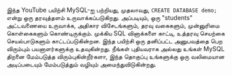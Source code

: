 இந்த YouTube பயிற்சி MySQL-ஐ பற்றியது, முதலாவது, `CREATE DATABASE demo;` என்று ஒரு தரவுத்தளம் உருவாக்கப்படுகிறது. அப்படியும், ஒரு "students" அட்டவணையை உருவாக்க, அதிகார விசேடங்களும், தரவு வகைகளும், முன்னுரிமை கொள்கைகளும் கொண்டிருக்கும். முக்கிய SQL வினாக்களை காட்டி, உத்தரவு செயற்கை செயல்பாடுகளும் காட்டப்படுகின்றன. இந்த பயிற்சி ஒரு தனிப்பட்ட அனுபவத்தை பெற விரும்பும் பயனாளர்களுக்கு உதவுகின்றது. நீங்கள் புதியவராக அல்லது உங்கள் MySQL திறனை மேம்படுத்த விரும்புகின்றீர்களா, இந்த தொகுப்பு உங்களுக்கு ஒரு வலிமையான அடிப்படையும் மேம்படுத்தும் வழியும் அமைந்துவிடுகின்றது.
